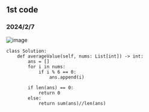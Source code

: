 ## 1st code
### 2024/2/7

![image](https://github.com/PhoenixCHW/My_leetcode/assets/39382795/15ba5d3e-de6d-4537-a884-63ecbbc07010)



```python3
class Solution:
    def averageValue(self, nums: List[int]) -> int:
        ans = []
        for i in nums:
            if i % 6 == 0:
                ans.append(i)
        
        if len(ans) == 0:
            return 0
        else:
            return sum(ans)//len(ans)

```
